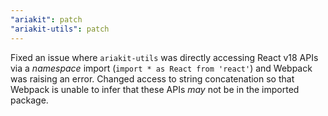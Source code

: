 ```yaml
---
"ariakit": patch
"ariakit-utils": patch
---
```


Fixed an issue where `ariakit-utils` was directly accessing React v18 APIs via a _namespace_ import  (`import * as React from 'react'`) and Webpack was raising an error. Changed access to string concatenation so that Webpack is unable to infer that these APIs _may_ not be in the imported package.
